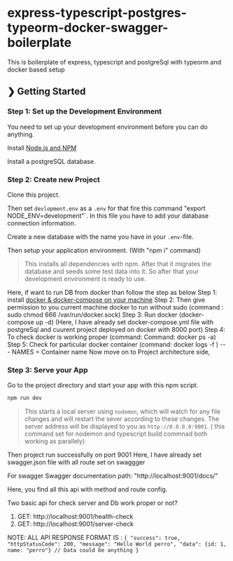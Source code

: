 # express-typescript-postgres-typeorm-docker-swagger-boilerplate
This is boilerplate of express, typescript and postgreSql with typeorm and docker based setup

## ❯ Getting Started

### Step 1: Set up the Development Environment

You need to set up your development environment before you can do anything.

Install [Node.js and NPM](https://nodejs.org/en/download/)

Install a postgreSQL database.

### Step 2: Create new Project

Clone this project.

Then set `devlopment.env` as a `.env` for that fire this command "export NODE_ENV=development"`. In this file you have to add your database connection information.

Create a new database with the name you have in your `.env`-file.

Then setup your application environment. (With "npm i" command)

> This installs all dependencies with npm. After that it migrates the database and seeds some test data into it. So after that your development environment is ready to use.

Here, if want to run DB from docker than follow the step as below
Step 1: install [docker & docker-compose on your machine](https://docs.docker.com/compose/install/)
Step 2: Then give permission to you current machine docker to run without sudo (command : sudo chmod 666 /var/run/docker.sock)
Step 3: Run docker (docker-compose up -d) (Here, I have already set docker-compose.yml file with postgreSql and cuurent project deployed on docker with 8000 port)
Step 4: To check docker is working proper (command: Command: docker ps -a)
Step 5: Check for particular docker container (command: docker logs -f <NAMES>)  --- NAMES = Container name
Now move on to Project architecture side,

### Step 3: Serve your App

Go to the project directory and start your app with this npm script.

```bash
npm run dev
```

> This starts a local server using `nodemon`, which will watch for any file changes and will restart the sever according to these changes.
> The server address will be displayed to you as `http://0.0.0.0:9001`. ( this command set for nodemon and typescript build commnad both working as parallely)

Then project run successfully on port 9001
Here, I have already set swagger.json file with all route set on swaggger

For swagger 
Swagger documentation path: "http://localhost:9001/docs/"

Here, you find all this api with method and route config.

Two basic api for check server and Db work proper or not?
1) GET: http://localhost:9001/health-check
2) GET: http://localhost:9001/server-check

NOTE: ALL API RESPONSE FORMAT IS :
`{
    "success": true,
    "httpStatusCode": 200,
    "message": "Hello World perro",
    "data": {id: 1, name: "perro"} // Data could be anything
}`
